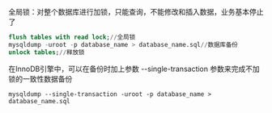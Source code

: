 全局锁：对整个数据库进行加锁，只能查询，不能修改和插入数据，业务基本停止了

```SQL
flush tables with read lock;//全局锁
mysqldump -uroot -p database_name > database_name.sql//数据库备份
unlock tables;//释放锁
```

在InnoDB引擎中，可以在备份时加上参数 --single-transaction 参数来完成不加锁的一致性数据备份

```
mysqldump --single-transaction -uroot -p database_name > database_name.sql
```

